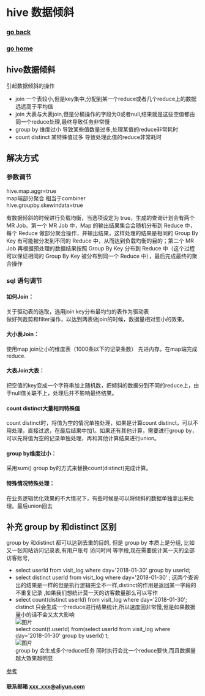 # hive 数据倾斜
### [go back](/hive.md)      
### [go home](../README.md)    
 
## hive数据倾斜
引起数据倾斜的操作  
+ join 一个表较小,但是key集中,分配到某一个reduce或者几个reduce上的数据远远高于平均值
+ join 大表与大表join,但是分桶操作的字段为0或者null,结果就是这些空值都由同一个reduce处理,最终导致任务非常慢
+ group by 维度过小 导致某些值数量过多,处理某值的reduce非常耗时
+ count distinct  某特殊值过多 导致处理此值的reduce非常耗时

## 解决方式
### 参数调节
 hive.map.aggr=true  
 map端部分聚合 相当于combiner  
 hive.groupby.skewindata=true   
  
有数据倾斜的时候进行负载均衡，当选项设定为 true，生成的查询计划会有两个 MR Job。第一个 MR Job 中，Map 的输出结果集合会随机分布到 Reduce 中，每个 Reduce 做部分聚合操作，并输出结果，这样处理的结果是相同的 Group By Key 有可能被分发到不同的 Reduce 中，从而达到负载均衡的目的；第二个 MR Job 再根据预处理的数据结果按照 Group By Key 分布到 Reduce 中（这个过程可以保证相同的 Group By Key 被分布到同一个 Reduce 中），最后完成最终的聚合操作

### sql 语句调节
#### 如何Join：
关于驱动表的选取，选用join key分布最均匀的表作为驱动表  
做好列裁剪和filter操作，以达到两表做join的时候，数据量相对变小的效果。
#### 大小表Join：
使用map join让小的维度表（1000条以下的记录条数） 先进内存。在map端完成reduce.
#### 大表Join大表：
把空值的key变成一个字符串加上随机数，把倾斜的数据分到不同的reduce上，由于null值关联不上，处理后并不影响最终结果。
#### count distinct大量相同特殊值
count distinct时，将值为空的情况单独处理，如果是计算count distinct，可以不用处理，直接过滤，在最后结果中加1。如果还有其他计算，需要进行group by，可以先将值为空的记录单独处理，再和其他计算结果进行union。
#### group by维度过小：
采用sum() group by的方式来替换count(distinct)完成计算。
#### 特殊情况特殊处理：
在业务逻辑优化效果的不大情况下，有些时候是可以将倾斜的数据单独拿出来处理。最后union回去

## 补充 group by 和distinct 区别
group by 和distinct 都可以达到去重的目的, 但是 group by 本质上是分组, 比如又一张网站访问记录表,有用户账号 访问时间 等字段,现在需要统计某一天的全部访客账号,
+ select userId from visit_log where day='2018-01-30' group by userId;
+ select distinct userId from  visit_log where day='2018-01-30' ;
这两个查询出的结果是一样的但是执行逻辑完全不一样,distinct的作用是返回某一字段的不重复记录 ,如果我们想统计莫一天的访客数量那么可以写作
+ select count(distinct userId) from  visit_log where day='2018-01-30';  
distinct 只会生成一个reduce进行结果统计,所以速度回非常慢,但是如果数据量小的话不会又太大影响  
![图片](/static/img/01ad127c713862336cd40f1b084149879b1.jpg)    
select count(t.userId)  from(select userId from visit_log where day='2018-01-30' group by userId) t;  
![图片](/static/img/178a1506e0587ced48742a852b9b16d6b22.jpg)    
group by 会生成多个reduce任务 同时执行会比一个reduce要快,而且数据量越大效果越明显  

[参考](https://blog.csdn.net/s646575997/article/details/51510661)

#### 联系邮箱 xxx_xxx@aliyun.com


